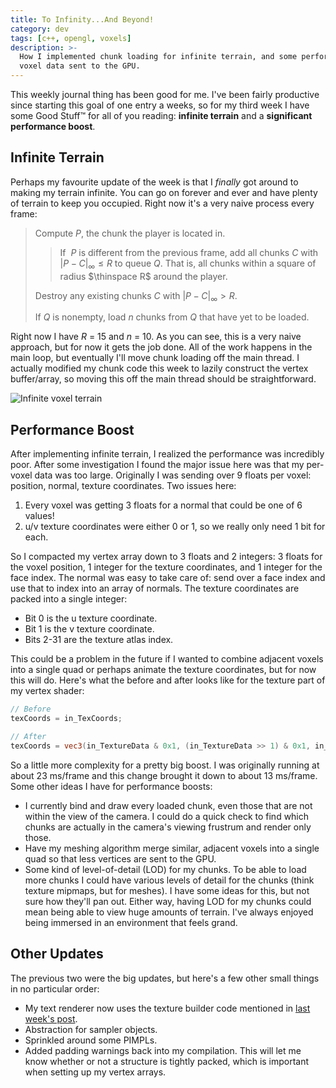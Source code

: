 ```yaml
---
title: To Infinity...And Beyond!
category: dev
tags: [c++, opengl, voxels]
description: >-
  How I implemented chunk loading for infinite terrain, and some performance improvements to the
  voxel data sent to the GPU.
---
```


This weekly journal thing has been good for me. I've been fairly productive since starting this goal
of one entry a weeks, so for my third week I have some Good Stuff&trade; for all of you reading:
**infinite terrain** and a **significant performance boost**.

## Infinite Terrain

Perhaps my favourite update of the week is that I _finally_ got around to making my terrain
infinite. You can go on forever and ever and have plenty of terrain to keep you occupied. Right now
it's a very naive process every frame:

> Compute $P$, the chunk the player is located in.
>
> > If $\medspace P$ is different from the previous frame, add all chunks $C$ with
> > $|P - C|_\infty \le R$ to queue $Q$. That is, all chunks within a square of radius
> > $\thinspace R$ around the player.
>
> Destroy any existing chunks $C$ with $|P - C|_\infty \gt R$.
>
> If $Q$ is nonempty, load $n$ chunks from $Q$ that have yet to be loaded.

Right now I have $R$ = 15 and $n$ = 10. As you can see, this is a very naive approach, but for now
it gets the job done. All of the work happens in the main loop, but eventually I'll move chunk
loading off the main thread. I actually modified my chunk code this week to lazily construct the
vertex buffer/array, so moving this off the main thread should be straightforward.

![Infinite voxel terrain](https://www.youtube.com/embed/OWC8R2P4TH4)

## Performance Boost

After implementing infinite terrain, I realized the performance was incredibly poor. After some
investigation I found the major issue here was that my per-voxel data was too large. Originally I
was sending over 9 floats per voxel: position, normal, texture coordinates. Two issues here:

1. Every voxel was getting 3 floats for a normal that could be one of 6 values!
2. u/v texture coordinates were either 0 or 1, so we really only need 1 bit for each.

So I compacted my vertex array down to 3 floats and 2 integers: 3 floats for the voxel position, 1
integer for the texture coordinates, and 1 integer for the face index. The normal was easy to take
care of: send over a face index and use that to index into an array of normals. The texture
coordinates are packed into a single integer:

- Bit 0 is the u texture coordinate.
- Bit 1 is the v texture coordinate.
- Bits 2-31 are the texture atlas index.

This could be a problem in the future if I wanted to combine adjacent voxels into a single quad or
perhaps animate the texture coordinates, but for now this will do. Here's what the before and after
looks like for the texture part of my vertex shader:

```glsl
// Before
texCoords = in_TexCoords;

// After
texCoords = vec3(in_TextureData & 0x1, (in_TextureData >> 1) & 0x1, in_TextureData >> 2);
```

So a little more complexity for a pretty big boost. I was originally running at about 23 ms/frame
and this change brought it down to about 13 ms/frame. Some other ideas I have for performance
boosts:

- I currently bind and draw every loaded chunk, even those that are not within the view of the
  camera. I could do a quick check to find which chunks are actually in the camera's viewing
  frustrum and render only those.
- Have my meshing algorithm merge similar, adjacent voxels into a single quad so that less vertices
  are sent to the GPU.
- Some kind of level-of-detail (LOD) for my chunks. To be able to load more chunks I could have
  various levels of detail for the chunks (think texture mipmaps, but for meshes). I have some ideas
  for this, but not sure how they'll pan out. Either way, having LOD for my chunks could mean being
  able to view huge amounts of terrain. I've always enjoyed being immersed in an environment that
  feels grand.

## Other Updates

The previous two were the big updates, but here's a few other small things in no particular order:

- My text renderer now uses the texture builder code mentioned in
  [last week's post](/blog/2014-05-17-unit-testing-and-texture-builder).
- Abstraction for sampler objects.
- Sprinkled around some PIMPLs.
- Added padding warnings back into my compilation. This will let me know whether or not a structure
  is tightly packed, which is important when setting up my vertex arrays.
